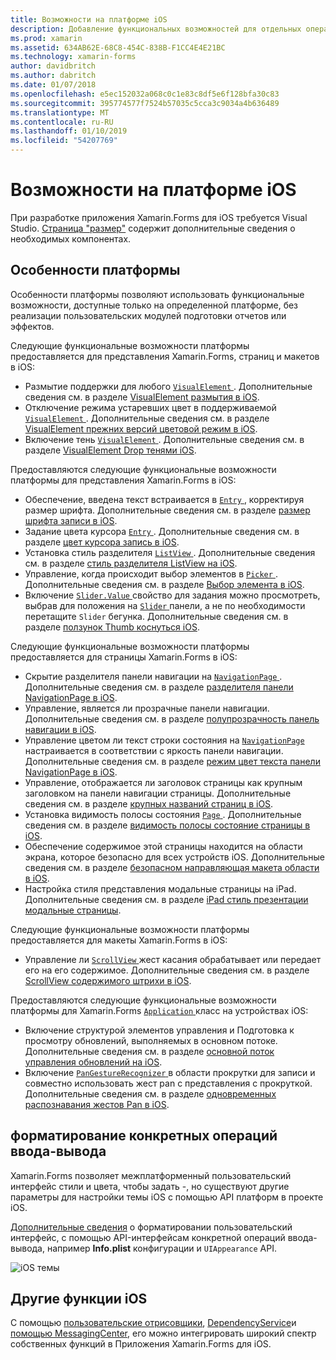 ```yaml
---
title: Возможности на платформе iOS
description: Добавление функциональных возможностей для отдельных операций ввода-вывода в приложения Xamarin.Forms.
ms.prod: xamarin
ms.assetid: 634AB62E-68C8-454C-838B-F1CC4E4E21BC
ms.technology: xamarin-forms
author: davidbritch
ms.author: dabritch
ms.date: 01/07/2018
ms.openlocfilehash: e5ec152032a068c0c1e83c8df5e6f128bfa30c83
ms.sourcegitcommit: 395774577f7524b57035c5cca3c9034a4b636489
ms.translationtype: MT
ms.contentlocale: ru-RU
ms.lasthandoff: 01/10/2019
ms.locfileid: "54207769"
---
```

# <a name="ios-platform-features"></a>Возможности на платформе iOS

При разработке приложения Xamarin.Forms для iOS требуется Visual Studio. [Страница "размер"](~/xamarin-forms/get-started/installation.md) содержит дополнительные сведения о необходимых компонентах.

## <a name="platform-specifics"></a>Особенности платформы

Особенности платформы позволяют использовать функциональные возможности, доступные только на определенной платформе, без реализации пользовательских модулей подготовки отчетов или эффектов.

Следующие функциональные возможности платформы предоставляется для представления Xamarin.Forms, страниц и макетов в iOS:

- Размытие поддержки для любого [ `VisualElement` ](xref:Xamarin.Forms.VisualElement). Дополнительные сведения см. в разделе [VisualElement размытия в iOS](visualelement-blur.md).
- Отключение режима устаревших цвет в поддерживаемой [ `VisualElement` ](xref:Xamarin.Forms.VisualElement). Дополнительные сведения см. в разделе [VisualElement прежних версий цветовой режим в iOS](legacy-color-mode.md).
- Включение тень [ `VisualElement` ](xref:Xamarin.Forms.VisualElement). Дополнительные сведения см. в разделе [VisualElement Drop тенями iOS](visualelement-drop-shadow.md).

Предоставляются следующие функциональные возможности платформы для представления Xamarin.Forms в iOS:

- Обеспечение, введена текст встраивается в [ `Entry` ](xref:Xamarin.Forms.Entry) , корректируя размер шрифта. Дополнительные сведения см. в разделе [размер шрифта записи в iOS](entry-font-size.md).
- Задание цвета курсора [ `Entry` ](xref:Xamarin.Forms.Entry). Дополнительные сведения см. в разделе [цвет курсора запись в iOS](entry-cursor-color.md).
- Установка стиль разделителя [ `ListView` ](xref:Xamarin.Forms.ListView). Дополнительные сведения см. в разделе [стиль разделителя ListView на iOS](listview-separator-style.md).
- Управление, когда происходит выбор элементов в [ `Picker` ](xref:Xamarin.Forms.Picker). Дополнительные сведения см. в разделе [Выбор элемента в iOS](picker-selection.md).
- Включение [ `Slider.Value` ](xref:Xamarin.Forms.Slider.Value) свойство для задания можно просмотреть, выбрав для положения на [ `Slider` ](xref:Xamarin.Forms.Slider) панели, а не по необходимости перетащите `Slider` бегунка. Дополнительные сведения см. в разделе [ползунок Thumb коснуться iOS](slider-thumb.md).

Следующие функциональные возможности платформы предоставляется для страницы Xamarin.Forms в iOS:

- Скрытие разделителя панели навигации на [ `NavigationPage` ](xref:Xamarin.Forms.NavigationPage). Дополнительные сведения см. в разделе [разделителя панели NavigationPage в iOS](navigation-bar-separator.md).
- Управление, является ли прозрачные панели навигации. Дополнительные сведения см. в разделе [полупрозрачность панель навигации в iOS](navigation-bar-translucent.md).
- Управление цветом ли текст строки состояния на [ `NavigationPage` ](xref:Xamarin.Forms.NavigationPage) настраивается в соответствии с яркость панели навигации. Дополнительные сведения см. в разделе [режим цвет текста панели NavigationPage в iOS](status-bar-text-color.md).
- Управление, отображается ли заголовок страницы как крупным заголовком на панели навигации страницы. Дополнительные сведения см. в разделе [крупных названий страниц в iOS](page-large-title.md).
- Установка видимость полосы состояния [ `Page` ](xref:Xamarin.Forms.Page). Дополнительные сведения см. в разделе [видимость полосы состояние страницы в iOS](page-status-bar-visibility.md).
- Обеспечение содержимое этой страницы находится на области экрана, которое безопасно для всех устройств iOS. Дополнительные сведения см. в разделе [безопасном направляющая макета области в iOS](page-safe-area-layout.md).
- Настройка стиля представления модальные страницы на iPad. Дополнительные сведения см. в разделе [iPad стиль презентации модальные страницы](ipad-page-presentation-style.md).

Следующие функциональные возможности платформы предоставляется для макеты Xamarin.Forms в iOS:

- Управление ли [ `ScrollView` ](xref:Xamarin.Forms.ScrollView) жест касания обрабатывает или передает его на его содержимое. Дополнительные сведения см. в разделе [ScrollView содержимого штрихи в iOS](scrollview-content-touches.md).

Предоставляются следующие функциональные возможности платформы для Xamarin.Forms [ `Application` ](xref:Xamarin.Forms.Application) класс на устройствах iOS:

- Включение структурой элементов управления и Подготовка к просмотру обновлений, выполняемых в основном потоке. Дополнительные сведения см. в разделе [основной поток управления обновлений на iOS](main-thread-updates-ui.md).
- Включение [ `PanGestureRecognizer` ](xref:Xamarin.Forms.PanGestureRecognizer) в области прокрутки для записи и совместно использовать жест pan с представления с прокруткой. Дополнительные сведения см. в разделе [одновременных распознавания жестов Pan в iOS](application-pan-gesture.md).

## <a name="ios-specific-formatting"></a>форматирование конкретных операций ввода-вывода

Xamarin.Forms позволяет межплатформенный пользовательский интерфейс стили и цвета, чтобы задать -, но существуют другие параметры для настройки темы iOS с помощью API платформ в проекте iOS.

[Дополнительные сведения](formatting.md) о форматировании пользовательский интерфейс, с помощью API-интерфейсам конкретной операций ввода-вывода, например **Info.plist** конфигурации и `UIAppearance` API.

![](images/status-white-sml.png "iOS темы")

## <a name="other-ios-features"></a>Другие функции iOS

С помощью [пользовательские отрисовщики](~/xamarin-forms/app-fundamentals/custom-renderer/index.md), [DependencyService](~/xamarin-forms/app-fundamentals/dependency-service/index.md)и [помощью MessagingCenter](~/xamarin-forms/app-fundamentals/messaging-center.md), его можно интегрировать широкий спектр собственных функций в Приложения Xamarin.Forms для iOS.
